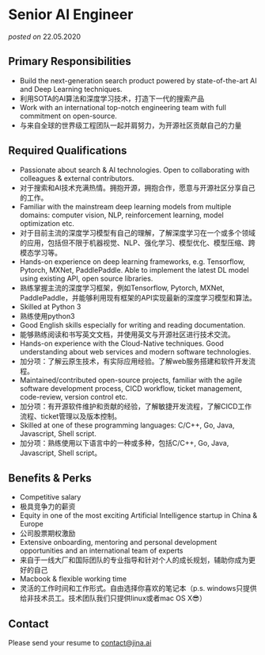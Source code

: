 # Senior AI Engineer
*posted on* 22.05.2020


## Primary Responsibilities

- Build the next-generation search product powered by state-of-the-art AI and Deep Learning techniques.
- 利用SOTA的AI算法和深度学习技术，打造下一代的搜索产品
- Work with an international top-notch engineering team with full commitment on open-source.
- 与来自全球的世界级工程团队一起并肩努力，为开源社区贡献自己的力量

## Required Qualifications

- Passionate about search & AI technologies. Open to collaborating with colleagues & external contributors.
- 对于搜索和AI技术充满热情。拥抱开源，拥抱合作，愿意与开源社区分享自己的工作。
- Familiar with the mainstream deep learning models from multiple domains: computer vision, NLP, reinforcement learning, model optimization etc.
- 对于目前主流的深度学习模型有自己的理解，了解深度学习在一个或多个领域的应用，包括但不限于机器视觉、NLP、强化学习、模型优化、模型压缩、跨模态学习等。
- Hands-on experience on deep learning frameworks, e.g. Tensorflow, Pytorch, MXNet, PaddlePaddle. Able to implement the latest DL model using existing API, open source libraries.
- 熟练掌握主流的深度学习框架，例如Tensorflow, Pytorch, MXNet, PaddlePaddle，并能够利用现有框架的API实现最新的深度学习模型和算法。
- Skilled at Python 3
- 熟练使用python3
- Good English skills especially for writing and reading documentation.
- 能够熟练阅读和书写英文文档，并使用英文与开源社区进行技术交流。
- Hands-on experience with the Cloud-Native techniques. Good understanding about web services and modern software technologies.
- 加分项：了解云原生技术，有实际应用经验。了解web服务搭建和软件开发流程。
- Maintained/contributed open-source projects, familiar with the agile software development process, CICD workflow, ticket management, code-review, version control etc.
- 加分项：有开源软件维护和贡献的经验，了解敏捷开发流程，了解CICD工作流程、ticket管理以及版本控制。
- Skilled at one of these programming languages: C/C++, Go, Java, Javascript, Shell script.
- 加分项：熟练使用以下语言中的一种或多种，包括C/C++, Go, Java, Javascript, Shell script。


## Benefits & Perks

- Competitive salary
- 极具竞争力的薪资
- Equity in one of the most exciting Artificial Intelligence startup in China & Europe
- 公司股票期权激励
- Extensive onboarding, mentoring and personal development opportunities and an international team of experts
- 来自于一线大厂和国际团队的专业指导和针对个人的成长规划，辅助你成为更好的自己
- Macbook & flexible working time
- 灵活的工作时间和工作形式。自由选择你喜欢的笔记本（p.s. windows只提供给非技术员工。技术团队我们只提供linux或者mac OS X😎）

## Contact

Please send your resume to contact@jina.ai

